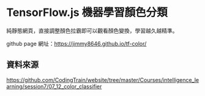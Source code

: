 # TensorFlow.js 機器學習顏色分類
純靜態網頁，直接調整顏色拉霸即可以觀看顏色變換，學習越久越精準。

github page 網址：https://jimmy8646.github.io/tf-color/

## 資料來源
https://github.com/CodingTrain/website/tree/master/Courses/intelligence_learning/session7/07_12_color_classifier
